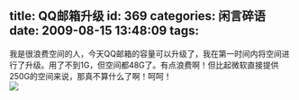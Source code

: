 title: QQ邮箱升级
id: 369
categories: 闲言碎语
date: 2009-08-15 13:48:09
tags:
---

我是很浪费空间的人，今天QQ邮箱的容量可以升级了，我在第一时间内将空间进行了升级。用了不到1G，但空间都48G了。有点浪费啊！但比起微软直接提供250G的空间来说，那真不算什么了啊！呵呵！
</br>![](http://m1.img.libdd.com/farm4/2012/0822/06/D9613DFF9058D09F3A9DF713A241982CC260A38D7D8E_500_116.jpg)</img>
